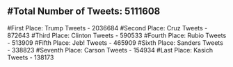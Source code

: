 #Total Number of Tweets: 5111608 
---
#First Place: Trump Tweets - 2036684
#Second Place: Cruz Tweets - 872643
#Third Place: Clinton Tweets - 590533
#Fourth Place: Rubio Tweets - 513909
#Fifth Place: Jeb! Tweets - 465909
#Sixth Place: Sanders Tweets - 338823
#Seventh Place: Carson Tweets - 154934
#Last Place: Kasich Tweets - 138173
